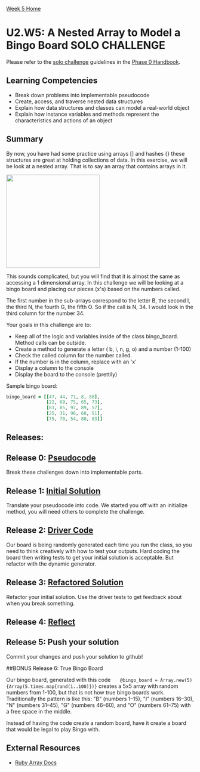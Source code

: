[Week 5 Home](../)

# U2.W5: A Nested Array to Model a Bingo Board **SOLO CHALLENGE**

Please refer to the [solo challenge](https://github.com/Devbootcamp/phase-0-handbook/blob/master/solo-challenges.md) guidelines in the [Phase 0 Handbook](https://github.com/Devbootcamp/phase-0-handbook).

## Learning Competencies
- Break down problems into implementable pseudocode
- Create, access, and traverse nested data structures
- Explain how data structures and classes can model a real-world object
- Explain how instance variables and methods represent the characteristics and actions of an object

## Summary

By now, you have had some practice using arrays [] and hashes {} these structures are great at holding collections of data. In this exercise, we will be look at a nested array. That is to say an array that contains arrays in it.

<img src="http://cf.chucklesnetwork.com/items/7/5/7/0/0/original/i-heard-u-like-arrays-so-we-put-an-array-in-your-array.jpg" width="250px" height="250px" />

This sounds complicated, but you will find that it is almost the same as accessing a 1 dimensional array. In this challenge we will be looking at a bingo board and placing our pieces (x's) based on the numbers called.

The first number in the sub-arrays correspond to the letter B, the second I, the third N, the fourth G, the fifth O. So if the call is N, 34. I would look in the third column for the number 34.

Your goals in this challenge are to:
- Keep all of the logic and variables inside of the class bingo_board. Method calls can be outside.
- Create a method to generate a letter ( b, i, n, g, o) and a number (1-100)
- Check the called column for the number called.
- If the number is in the column, replace with an 'x'
- Display a column to the console
- Display the board to the console (prettily)

Sample bingo board:

```ruby
bingo_board = [[47, 44, 71, 8, 88],
               [22, 69, 75, 65, 73],
               [83, 85, 97, 89, 57],
               [25, 31, 96, 68, 51],
               [75, 70, 54, 80, 83]]
```

## Releases:

## Release 0: [Pseudocode](https://github.com/Devbootcamp/phase-0-handbook/blob/master/coding_references/pseudocode.md)

Break these challenges down into implementable parts.

## Release 1: [Initial Solution](https://github.com/Devbootcamp/phase-0-handbook/blob/master/coding_references/initial_solution.md)
Translate your pseudocode into code. We started you off with an initialize method, you will need others to complete the challenge.

## Release 2: [Driver Code](https://github.com/Devbootcamp/phase-0-handbook/blob/master/coding-references/driver-code.md)

Our board is being randomly generated each time you run the class, so you need to think creatively with how to test your outputs. Hard coding the board then writing tests to get your initial solution is acceptable. But refactor with the dynamic generator.


## Release 3: [Refactored Solution](https://github.com/Devbootcamp/phase-0-handbook/blob/master/coding_references/refactoring.md)
Refactor your initial solution. Use the driver tests to get feedback about when you break something.

## Release 4: [Reflect](https://github.com/Devbootcamp/phase-0-handbook/blob/master/coding-references/reflection-guidelines.md)

## Release 5: Push your solution
Commit your changes and push your solution to github!

##BONUS Release 6: True Bingo Board

Our bingo board, generated with this code
`    @bingo_board = Array.new(5) {Array(5.times.map{rand(1..100)})}
`
creates a 5x5 array with random numbers from 1-100, but that is not how true bingo boards work. Traditionally the pattern is like this: "B" (numbers 1–15), "I" (numbers 16–30), "N" (numbers 31–45), "G" (numbers 46–60), and "O" (numbers 61–75) with a free space in the middle.

Instead of having the code create a random board, have it create a board that would be legal to play Bingo with.

## External Resources

- [Ruby Array Docs](http://www.ruby-doc.org/core-2.1.3/Array.html)